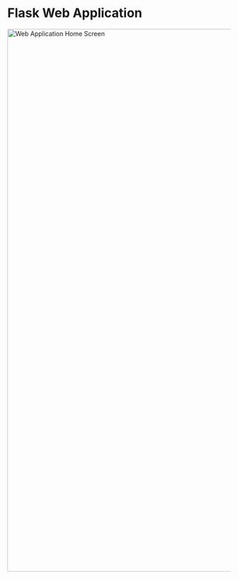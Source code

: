 # Flask Web Application


<img width="1222" alt="Web Application Home Screen" src="https://user-images.githubusercontent.com/46356344/71694054-0f0e2000-2d7c-11ea-87ed-d220d86951ce.png">

